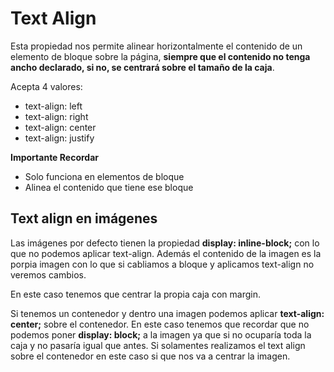 # Text Align

Esta propiedad nos permite alinear horizontalmente el contenido de un elemento de bloque sobre la página, **siempre que el contenido no tenga ancho declarado, si no, se centrará sobre el tamaño de la caja**.

Acepta 4 valores:

- text-align: left
- text-align: right
- text-align: center
- text-align: justify

**Importante Recordar**

- Solo funciona en elementos de bloque
- Alinea el contenido que tiene ese bloque

## Text align en imágenes

Las imágenes por defecto tienen la propiedad **display: inline-block;** con lo que no podemos aplicar text-align. Además el contenido de la imagen es la porpia imagen con lo que si cabliamos a bloque y aplicamos text-align no veremos cambios.

En este caso tenemos que centrar la propia caja con margin.

Si tenemos un contenedor y dentro una imagen podemos aplicar **text-align: center;** sobre el contenedor. En este caso tenemos que recordar que no podemos poner **display: block;** a la imagen ya que si no ocuparía toda la caja y no pasaría igual que antes. Si solamentes realizamos el text align sobre el contenedor en este caso si que nos va a centrar la imagen.
